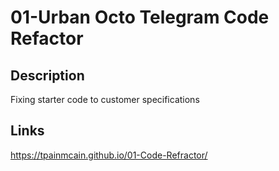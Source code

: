 # 01-Urban Octo Telegram Code Refactor

## Description
Fixing starter code to customer specifications

## Links
https://tpainmcain.github.io/01-Code-Refractor/
